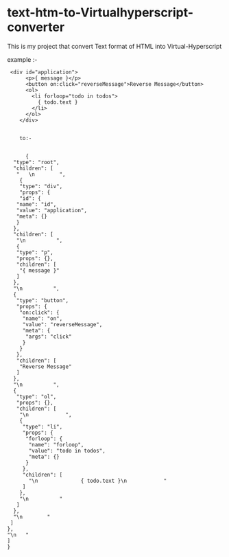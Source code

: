 # text-htm-to-Virtualhyperscript-converter

This is my project that convert Text format of HTML into Virtual-Hyperscript 

example :-


     <div id="application">
          <p>{ message }</p>
          <button on:click="reverseMessage">Reverse Message</button>
          <ol>
            <li forloop="todo in todos">
              { todo.text }
            </li>
          </ol>
        </div>
        
        
        to:-
        
        
          {
      "type": "root",
      "children": [
       "   \n        ",
        {
        "type": "div",
        "props": {
        "id": {
       "name": "id",
       "value": "application",
       "meta": {}
       }
      },
      "children": [
       "\n          ",
       {
       "type": "p",
       "props": {},
       "children": [
        "{ message }"
       ]
      },
      "\n          ",
      {
       "type": "button",
       "props": {
        "on:click": {
         "name": "on",
         "value": "reverseMessage",
         "meta": {
          "args": "click"
         }
        }
       },
       "children": [
        "Reverse Message"
       ]
      },
      "\n          ",
      {
       "type": "ol",
       "props": {},
       "children": [
        "\n            ",
        {
         "type": "li",
         "props": {
          "forloop": {
           "name": "forloop",
           "value": "todo in todos",
           "meta": {}
          }
         },
         "children": [
           "\n              { todo.text }\n            "
         ]
        },
        "\n          "
       ]
      },
      "\n        "
     ]
    },
    "\n   "
    ]
    }
   
   
